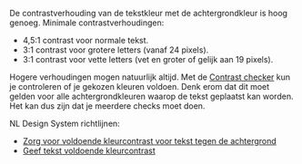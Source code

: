 <!-- @license CC0-1.0 -->

De contrastverhouding van de tekstkleur met de achtergrondkleur is hoog genoeg. Minimale contrastverhoudingen:

- 4,5:1 contrast voor normale tekst.
- 3:1 contrast voor grotere letters (vanaf 24 pixels).
- 3:1 contrast voor vette letters (vet en groter of gelijk aan 19 pixels).

Hogere verhoudingen mogen natuurlijk altijd. Met de [Contrast checker](/contrast/) kun je controleren of je gekozen kleuren voldoen. Denk erom dat dit moet gelden voor alle achtergrondkleuren waarop de tekst geplaatst kan worden. Het kan dus zijn dat je meerdere checks moet doen.

NL Design System richtlijnen:

- [Zorg voor voldoende kleurcontrast voor tekst tegen de achtergrond](/richtlijnen/stijl/kleuren/contrast-tekst/)
- [Geef tekst voldoende kleurcontrast](/richtlijnen/formulieren/visueel-ontwerp/tekst-goed-zichtbaar/)
